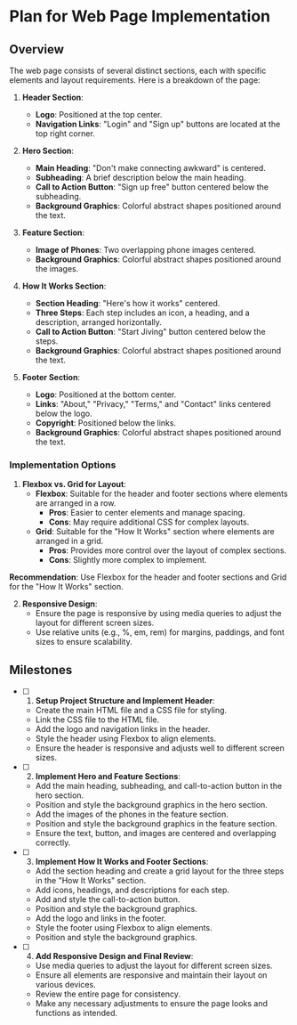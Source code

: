 # Plan for Web Page Implementation

## Overview

The web page consists of several distinct sections, each with specific elements and layout requirements. Here is a breakdown of the page:

1. **Header Section**:
   - **Logo**: Positioned at the top center.
   - **Navigation Links**: "Login" and "Sign up" buttons are located at the top right corner.

2. **Hero Section**:
   - **Main Heading**: "Don't make connecting awkward" is centered.
   - **Subheading**: A brief description below the main heading.
   - **Call to Action Button**: "Sign up free" button centered below the subheading.
   - **Background Graphics**: Colorful abstract shapes positioned around the text.

3. **Feature Section**:
   - **Image of Phones**: Two overlapping phone images centered.
   - **Background Graphics**: Colorful abstract shapes positioned around the images.

4. **How It Works Section**:
   - **Section Heading**: "Here's how it works" centered.
   - **Three Steps**: Each step includes an icon, a heading, and a description, arranged horizontally.
   - **Call to Action Button**: "Start Jiving" button centered below the steps.
   - **Background Graphics**: Colorful abstract shapes positioned around the text.

5. **Footer Section**:
   - **Logo**: Positioned at the bottom center.
   - **Links**: "About," "Privacy," "Terms," and "Contact" links centered below the logo.
   - **Copyright**: Positioned below the links.
   - **Background Graphics**: Colorful abstract shapes positioned around the text.

### Implementation Options

1. **Flexbox vs. Grid for Layout**:
   - **Flexbox**: Suitable for the header and footer sections where elements are arranged in a row.
     - **Pros**: Easier to center elements and manage spacing.
     - **Cons**: May require additional CSS for complex layouts.
   - **Grid**: Suitable for the "How It Works" section where elements are arranged in a grid.
     - **Pros**: Provides more control over the layout of complex sections.
     - **Cons**: Slightly more complex to implement.

**Recommendation**: Use Flexbox for the header and footer sections and Grid for the "How It Works" section.

2. **Responsive Design**:
   - Ensure the page is responsive by using media queries to adjust the layout for different screen sizes.
   - Use relative units (e.g., %, em, rem) for margins, paddings, and font sizes to ensure scalability.

## Milestones

- [ ] 1. **Setup Project Structure and Implement Header**:
  - Create the main HTML file and a CSS file for styling.
  - Link the CSS file to the HTML file.
  - Add the logo and navigation links in the header.
  - Style the header using Flexbox to align elements.
  - Ensure the header is responsive and adjusts well to different screen sizes.

- [ ] 2. **Implement Hero and Feature Sections**:
  - Add the main heading, subheading, and call-to-action button in the hero section.
  - Position and style the background graphics in the hero section.
  - Add the images of the phones in the feature section.
  - Position and style the background graphics in the feature section.
  - Ensure the text, button, and images are centered and overlapping correctly.

- [ ] 3. **Implement How It Works and Footer Sections**:
  - Add the section heading and create a grid layout for the three steps in the "How It Works" section.
  - Add icons, headings, and descriptions for each step.
  - Add and style the call-to-action button.
  - Position and style the background graphics.
  - Add the logo and links in the footer.
  - Style the footer using Flexbox to align elements.
  - Position and style the background graphics.

- [ ] 4. **Add Responsive Design and Final Review**:
  - Use media queries to adjust the layout for different screen sizes.
  - Ensure all elements are responsive and maintain their layout on various devices.
  - Review the entire page for consistency.
  - Make any necessary adjustments to ensure the page looks and functions as intended.
